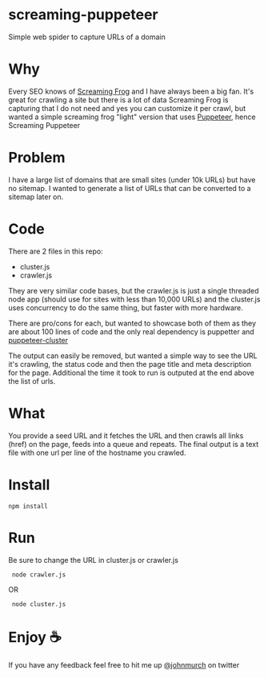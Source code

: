 # screaming-puppeteer
Simple web spider to capture URLs of a domain


# Why
Every SEO knows of [Screaming Frog](https://www.screamingfrog.co.uk/seo-spider/) and I have always been a big fan. It's great for crawling a site but there is a lot of data Screaming Frog is capturing that I do not need and yes you can customize it per crawl, but wanted a simple screaming frog "light" version that uses [Puppeteer](https://github.com/puppeteer/puppeteer), hence Screaming Puppeteer

# Problem
I have a large list of domains that are small sites (under 10k URLs) but have no sitemap. I wanted to generate a list of URLs that can be converted to a sitemap later on.

# Code
There are 2 files in this repo:
* cluster.js
* crawler.js

They are very similar code bases, but the crawler.js is just a single threaded node app (should use for sites with less than 10,000 URLs) and the cluster.js uses concurrency to do the same thing, but faster with more hardware. 

There are pro/cons for each, but wanted to showcase both of them as they are about 100 lines of code and the only real dependency is puppetter and [puppeteer-cluster](https://www.npmjs.com/package/puppeteer-cluster)

The output can easily be removed, but wanted a simple way to see the URL it's crawling, the status code and then the page title and meta description for the page. Additional the time it took to run is outputed at the end above the list of urls.

# What
You provide a seed URL and it fetches the URL and then crawls all links (href) on the page, feeds into a queue and repeats. The final output is a text file with one url per line of the hostname you crawled.


# Install

```npm install```


# Run
Be sure to change the URL in cluster.js or crawler.js

``` node crawler.js```

OR

``` node cluster.js```


# Enjoy ☕
If you have any feedback feel free to hit me up [@johnmurch](https://twitter.com/johnmurch) on twitter
